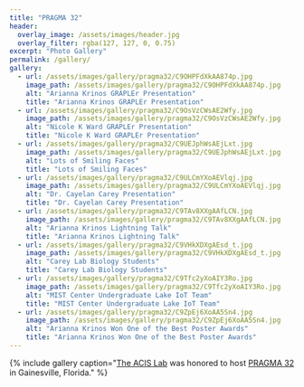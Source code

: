 ```yaml
---
title: "PRAGMA 32"
header:
  overlay_image: /assets/images/header.jpg
  overlay_filter: rgba(127, 127, 0, 0.75)
excerpt: "Photo Gallery"
permalink: /gallery/
gallery:
  - url: /assets/images/gallery/pragma32/C9OHPFdXkAA874p.jpg
    image_path: /assets/images/gallery/pragma32/C9OHPFdXkAA874p.jpg
    alt: "Arianna Krinos GRAPLEr Presentation"
    title: "Arianna Krinos GRAPLEr Presentation"
  - url: /assets/images/gallery/pragma32/C9OsVzCWsAE2Wfy.jpg
    image_path: /assets/images/gallery/pragma32/C9OsVzCWsAE2Wfy.jpg
    alt: "Nicole K Ward GRAPLEr Presentation"
    title: "Nicole K Ward GRAPLEr Presentation"
  - url: /assets/images/gallery/pragma32/C9UEJphWsAEjLxt.jpg
    image_path: /assets/images/gallery/pragma32/C9UEJphWsAEjLxt.jpg
    alt: "Lots of Smiling Faces"
    title: "Lots of Smiling Faces"
  - url: /assets/images/gallery/pragma32/C9ULCmYXoAEVlqj.jpg
    image_path: /assets/images/gallery/pragma32/C9ULCmYXoAEVlqj.jpg
    alt: "Dr. Cayelan Carey Presentation"
    title: "Dr. Cayelan Carey Presentation"
  - url: /assets/images/gallery/pragma32/C9TAv8XXgAAfLCN.jpg
    image_path: /assets/images/gallery/pragma32/C9TAv8XXgAAfLCN.jpg
    alt: "Arianna Krinos Lightning Talk"
    title: "Arianna Krinos Lightning Talk"
  - url: /assets/images/gallery/pragma32/C9VHkXDXgAEsd_t.jpg
    image_path: /assets/images/gallery/pragma32/C9VHkXDXgAEsd_t.jpg
    alt: "Carey Lab Biology Students"
    title: "Carey Lab Biology Students"
  - url: /assets/images/gallery/pragma32/C9Tfc2yXoAIY3Ro.jpg
    image_path: /assets/images/gallery/pragma32/C9Tfc2yXoAIY3Ro.jpg
    alt: "MIST Center Undergraduate Lake IoT Team"
    title: "MIST Center Undergraduate Lake IoT Team"
  - url: /assets/images/gallery/pragma32/C9ZpEj6XoAA5Sn4.jpg
    image_path: /assets/images/gallery/pragma32/C9ZpEj6XoAA5Sn4.jpg
    alt: "Arianna Krinos Won One of the Best Poster Awards"
    title: "Arianna Krinos Won One of the Best Poster Awards"
---
```

{% include gallery caption="[The ACIS Lab] was honored to host [PRAGMA 32] in Gainesville, Florida." %}


[The ACIS Lab]: http://www.acis.ufl.edu/
[PRAGMA 32]: http://www.pragma-grid.net/pragma32/